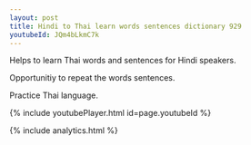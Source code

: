 ```yaml
---
layout: post
title: Hindi to Thai learn words sentences dictionary 929 
youtubeId: JQm4bLkmC7k
---
```

 
 
Helps to learn Thai words and sentences for Hindi speakers.

Opportunitiy to repeat the words sentences. 

Practice Thai language. 
 
{% include youtubePlayer.html id=page.youtubeId %}
 
 
{% include analytics.html %}
